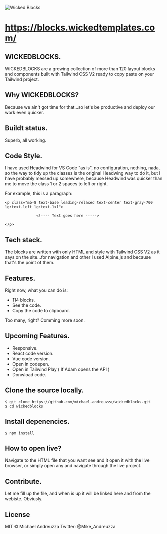 ![Wicked Blocks](https://github.com/michael-andreuzza/wickedblocks/blob/master/wbGithub.png)

# https://blocks.wickedtemplates.com/


## WICKEDBLOCKS.
WICKEDBLOCKS are a growing collection of more than 120 layout blocks and components built with Tailwind CSS V2 ready to copy paste on your Tailwind project.


## Why WICKEDBLOCKS?
Because we ain't got time for that...so let's be productive and deploy our work even quicker.

## Buildt status.
Superb, all working.

## Code Style.
 I have used Headwind for VS Code "as is", no configuration, nothing, nada, so the way to tidy up the classes is the original Headwing way to do it, but I have probably messed up somewhere, because Headwind was quicker than me to move the class 1 or 2 spaces to left or right.

For example, this is a paragraph:

```
<p class="mb-8 text-base leading-relaxed text-center text-gray-700 lg:text-left lg:text-1xl">

              <!---- Text goes here ----->    
	      
</p>
```

## Tech stack.
The blocks are written with only HTML and style with Tailwind CSS V2 as it says on the site...for navigation and other I used Alpine.js and because that's the point of them.

## Features.
Right now, what you can do is:

- 114 blocks.
- See the code.
- Copy the code to clipboard.

Too many, right? Comming more soon.

## Upcoming Features.
 - Responsive.
 - React code version.
 - Vue code version.
 - Open in codepen.
 - Open in Tailwind Play ( If Adam opens the API )
 - Donwload code.

## Clone the source locally.
```
$ git clone https://github.com/michael-andreuzza/wickedblocks.git
$ cd wickedblocks
```


## Install depenencies.

```
$ npm install

```

## How to open live?
Navigate to the HTML file that you want see and it open it with the live browser, or simply open any and navigate through the live project.


## Contribute.

Let me fill up the file, and when is up it will be linked here and from the webiste. Obviusly.

## License
MIT © Michael Andreuzza Twitter: @Mike_Andreuzza
